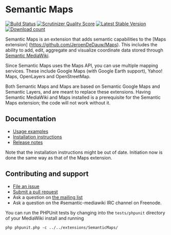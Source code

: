 # Semantic Maps

[![Build Status](https://secure.travis-ci.org/SemanticMediaWiki/SemanticMaps.png?branch=master)](http://travis-ci.org/SemanticMediaWiki/SemanticMaps)
[![Scrutinizer Quality Score](https://scrutinizer-ci.com/g/SemanticMediaWiki/SemanticMaps/badges/quality-score.png?s=2e92028475bc897409f8dbb40ce897d6cc88240e)](https://scrutinizer-ci.com/g/SemanticMediaWiki/SemanticMaps/)
[![Latest Stable Version](https://poser.pugx.org/mediawiki/semantic-maps/version.png)](https://packagist.org/packages/mediawiki/semantic-maps)
[![Download count](https://poser.pugx.org/mediawiki/semantic-maps/d/total.png)](https://packagist.org/packages/mediawiki/semantic-maps)

Semantic Maps is an extension that adds semantic capabilities to the [Maps extension]
(https://github.com/JeroenDeDauw/Maps). This
includes the ability to add, edit, aggregate and visualize coordinate data stored through
[Semantic MediaWiki](https://semantic-mediawiki.org/).

Since Semantic Maps uses the Maps API, you can use multiple mapping services. These include
Google Maps (with Google Earth support), Yahoo! Maps, OpenLayers and OpenStreetMap.

Both Semantic Maps and Maps are based on Semantic Google Maps and Semantic Layers, and are
meant to replace these extensions. Having Semantic MediaWiki and Maps installed is a
prerequisite for the Semantic Maps extension; the code will not work without it.

## Documentation

* [Usage examples](https://www.semantic-mediawiki.org/wiki/Semantic_Maps_examples)
* [Installation instructions](INSTALL.md)
* [Release notes](RELEASE-NOTES.md)

Note that the installation instructions might be out of date. Initiation now is done
the same way as that of the Maps extension.

## Contributing and support

* [File an issue](https://github.com/SemanticMediaWiki/SemanticMaps/issues)
* [Submit a pull request](https://github.com/SemanticMediaWiki/SemanticMaps/pulls)
* Ask a question on [the mailing list](https://semantic-mediawiki.org/wiki/Mailing_list)
* Ask a question on the #semantic-mediawiki IRC channel on Freenode.

You can run the PHPUnit tests by changing into the `tests/phpunit` directory of your MediaWiki
install and running

    php phpunit.php -c ../../extensions/SemanticMaps/